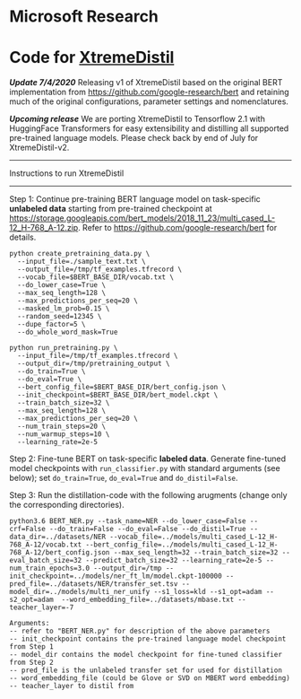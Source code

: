 # Microsoft Research
# Code for [XtremeDistil](https://www.microsoft.com/en-us/research/publication/xtremedistil/)

***Update 7/4/2020*** 
Releasing v1 of XtremeDistil based on the original BERT implementation from https://github.com/google-research/bert and retaining much of the original configurations, parameter settings and nomenclatures.

***Upcoming release***
We are porting XtremeDistil to Tensorflow 2.1 with HuggingFace Transformers for easy extensibility and distilling all supported pre-trained language models. Please check back by end of July for XtremeDistil-v2.


************************************************
Instructions to run XtremeDistil
************************************************

Step 1: Continue pre-training BERT language model on task-specific **unlabeled data** starting from pre-trained checkpoint at https://storage.googleapis.com/bert_models/2018_11_23/multi_cased_L-12_H-768_A-12.zip. Refer to https://github.com/google-research/bert for details.

```
python create_pretraining_data.py \
  --input_file=./sample_text.txt \
  --output_file=/tmp/tf_examples.tfrecord \
  --vocab_file=$BERT_BASE_DIR/vocab.txt \
  --do_lower_case=True \
  --max_seq_length=128 \
  --max_predictions_per_seq=20 \
  --masked_lm_prob=0.15 \
  --random_seed=12345 \
  --dupe_factor=5 \
  --do_whole_word_mask=True
```

```
python run_pretraining.py \
  --input_file=/tmp/tf_examples.tfrecord \
  --output_dir=/tmp/pretraining_output \
  --do_train=True \
  --do_eval=True \
  --bert_config_file=$BERT_BASE_DIR/bert_config.json \
  --init_checkpoint=$BERT_BASE_DIR/bert_model.ckpt \
  --train_batch_size=32 \
  --max_seq_length=128 \
  --max_predictions_per_seq=20 \
  --num_train_steps=20 \
  --num_warmup_steps=10 \
  --learning_rate=2e-5
```

Step 2: Fine-tune BERT on task-specific **labeled data**. Generate fine-tuned model checkpoints with `run_classifier.py` with standard arguments (see below); set `do_train=True`, `do_eval=True` and `do_distil=False`.

Step 3: Run the distillation-code with the following arugments (change only the corresponding directories). 

```
python3.6 BERT_NER.py --task_name=NER --do_lower_case=False --crf=False --do_train=False --do_eval=False --do_distil=True --data_dir=../datasets/NER --vocab_file=../models/multi_cased_L-12_H-768_A-12/vocab.txt --bert_config_file=../models/multi_cased_L-12_H-768_A-12/bert_config.json --max_seq_length=32 --train_batch_size=32 --eval_batch_size=32 --predict_batch_size=32 --learning_rate=2e-5 --num_train_epochs=3.0 --output_dir=/tmp --init_checkpoint=../models/ner_ft_lm/model.ckpt-100000 --pred_file=../datasets/NER/transfer_set.tsv --model_dir=../models/multi_ner_unify --s1_loss=kld --s1_opt=adam --s2_opt=adam  --word_embedding_file=../datasets/mbase.txt --teacher_layer=-7

```
```
Arguments:
-- refer to "BERT_NER.py" for description of the above parameters
-- init_checkpoint contains the pre-trained language model checkpoint from Step 1
-- model_dir contains the model checkpoint for fine-tuned classifier from Step 2
-- pred_file is the unlabeled transfer set for used for distillation
-- word_embedding_file (could be Glove or SVD on MBERT word embedding)
-- teacher_layer to distil from
```
